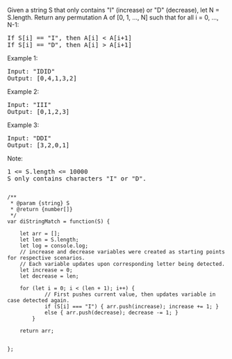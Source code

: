 Given a string S that only contains "I" (increase) or "D" (decrease), let N = S.length.
Return any permutation A of [0, 1, ..., N] such that for all i = 0, ..., N-1:
<pre>
If S[i] == "I", then A[i] < A[i+1]
If S[i] == "D", then A[i] > A[i+1]
</pre>

Example 1:
<pre>
Input: "IDID"
Output: [0,4,1,3,2]
</pre>

Example 2:
<pre>
Input: "III"
Output: [0,1,2,3]
</pre>

Example 3:
<pre>
Input: "DDI"
Output: [3,2,0,1]
</pre>
 

Note:  
<pre>
1 <= S.length <= 10000
S only contains characters "I" or "D".
</pre>

<pre><code>
/**
 * @param {string} S
 * @return {number[]}
 */
var diStringMatch = function(S) {
    
    let arr = [];
    let len = S.length;
    let log = console.log;
    // increase and decrease variables were created as starting points for respective scenarios.
    // Each variable updates upon corresponding letter being detected.
    let increase = 0;
    let decrease = len;
    
    for (let i = 0; i < (len + 1); i++) {
            // First pushes current value, then updates variable in case detected again.
            if (S[i] === "I") { arr.push(increase); increase += 1; }
            else { arr.push(decrease); decrease -= 1; }
        }
    
    return arr;
    
    
};
</code></pre>